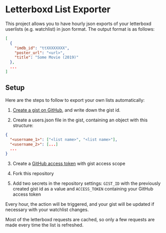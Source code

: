 # Letterboxd List Exporter

This project allows you to have hourly json exports of your letterboxd
userlists (e.g. watchlist) in json format.
The output format is as follows:

```json
[
  {
    "imdb_id": "ttXXXXXXXX",
    "poster_url": "<url>",
    "title": "Some Movie (2019)"
  },
  ...
]
```

## Setup

Here are the steps to follow to export your own lists automatically:

1. [Create a gist on GitHub](https://gist.new), and write down the gist id.

2. Create a users.json file in the gist, containing an object
  with this structure:
  ```json
  {
    "<username_1>": ["<list name>", "<list name>"],
    "<username_2>": [...]
    ...
  }
  ```

3. Create a [GitHub access token](https://help.github.com/en/github/authenticating-to-github/creating-a-personal-access-token-for-the-command-line) with gist access scope

4. Fork this repository

5. Add two secrets in the repository settings: `GIST_ID` with the previously created gist id as a value
  and `ACCESS_TOKEN` containing your GitHub access token

Every hour, the action will be triggered, and your gist will be updated if
necessary with your watchlist changes.

Most of the letterboxd requests are cached, so only a few requests are made every time the list
is refreshed.
